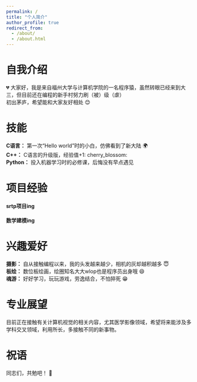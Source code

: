 ```yaml
---
permalink: /
title: "个人简介"
author_profile: true
redirect_from: 
  - /about/
  - /about.html
---
```

# 自我介绍
 :broken_heart: 大家好，我是来自福州大学与计算机学院的一名程序猿，虽然转眼已经来到大三，但目前还在编程的新手村努力刷（被）级（虐）    
  初出茅庐，希望能和大家友好相处 :blush:   
# 技能
**C语言：** 第一次“Hello world”时的小白，仿佛看到了新大陆 :earth_africa:   
**C++：** C语言的升级版，经验值+1: cherry_blossom:    
**Python：** 投入机器学习时的必修课，后悔没有早点遇见  
# 项目经验
#### srtp项目ing  
#### 数学建模ing
# 兴趣爱好
**摄影：** 自从接触编程以来，我的头发越来越少，相机的灰却越积越多 :innocent:   
**板绘：** 数位板绘画，绘圈知名大大wlop也是程序员出身哦 :smile:   
**魂游：** 好好学习，玩玩游戏，劳逸结合，不怕猝死 :grin:   
# 专业展望
目前正在接触有关计算机视觉的相关内容，尤其医学影像领域，希望将来能涉及多学科交叉领域，利用所长，多接触不同的新事物。
# 祝语
同志们，共勉吧！ :punch:   
